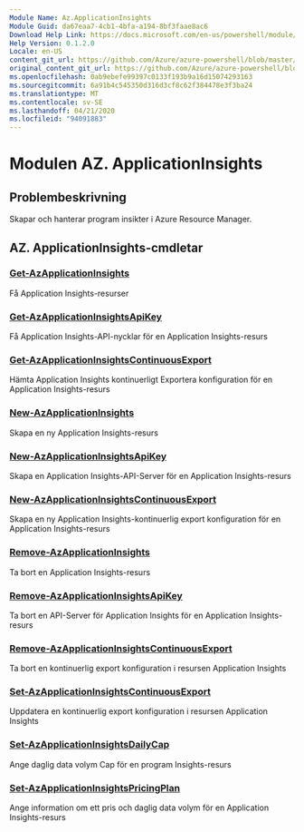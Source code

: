 ```yaml
---
Module Name: Az.ApplicationInsights
Module Guid: da67eaa7-4cb1-4bfa-a194-8bf3faae8ac6
Download Help Link: https://docs.microsoft.com/en-us/powershell/module/az.applicationinsights
Help Version: 0.1.2.0
Locale: en-US
content_git_url: https://github.com/Azure/azure-powershell/blob/master/src/ApplicationInsights/ApplicationInsights/help/Az.ApplicationInsights.md
original_content_git_url: https://github.com/Azure/azure-powershell/blob/master/src/ApplicationInsights/ApplicationInsights/help/Az.ApplicationInsights.md
ms.openlocfilehash: 0ab9ebefe99397c0133f193b9a16d15074293163
ms.sourcegitcommit: 6a91b4c545350d316d3cf8c62f384478e3f3ba24
ms.translationtype: MT
ms.contentlocale: sv-SE
ms.lasthandoff: 04/21/2020
ms.locfileid: "94091883"
---
```

# Modulen AZ. ApplicationInsights
## Problembeskrivning
Skapar och hanterar program insikter i Azure Resource Manager.

## AZ. ApplicationInsights-cmdletar
### [Get-AzApplicationInsights](Get-AzApplicationInsights.md)
Få Application Insights-resurser

### [Get-AzApplicationInsightsApiKey](Get-AzApplicationInsightsApiKey.md)
Få Application Insights-API-nycklar för en Application Insights-resurs

### [Get-AzApplicationInsightsContinuousExport](Get-AzApplicationInsightsContinuousExport.md)
Hämta Application Insights kontinuerligt Exportera konfiguration för en Application Insights-resurs

### [New-AzApplicationInsights](New-AzApplicationInsights.md)
Skapa en ny Application Insights-resurs

### [New-AzApplicationInsightsApiKey](New-AzApplicationInsightsApiKey.md)
Skapa en Application Insights-API-Server för en Application Insights-resurs

### [New-AzApplicationInsightsContinuousExport](New-AzApplicationInsightsContinuousExport.md)
Skapa en ny Application Insights-kontinuerlig export konfiguration för en Application Insights-resurs

### [Remove-AzApplicationInsights](Remove-AzApplicationInsights.md)
Ta bort en Application Insights-resurs

### [Remove-AzApplicationInsightsApiKey](Remove-AzApplicationInsightsApiKey.md)
Ta bort en API-Server för Application Insights för en Application Insights-resurs

### [Remove-AzApplicationInsightsContinuousExport](Remove-AzApplicationInsightsContinuousExport.md)
Ta bort en kontinuerlig export konfiguration i resursen Application Insights

### [Set-AzApplicationInsightsContinuousExport](Set-AzApplicationInsightsContinuousExport.md)
Uppdatera en kontinuerlig export konfiguration i resursen Application Insights

### [Set-AzApplicationInsightsDailyCap](Set-AzApplicationInsightsDailyCap.md)
Ange daglig data volym Cap för en program Insights-resurs

### [Set-AzApplicationInsightsPricingPlan](Set-AzApplicationInsightsPricingPlan.md)
Ange information om ett pris och daglig data volym för en Application Insights-resurs

